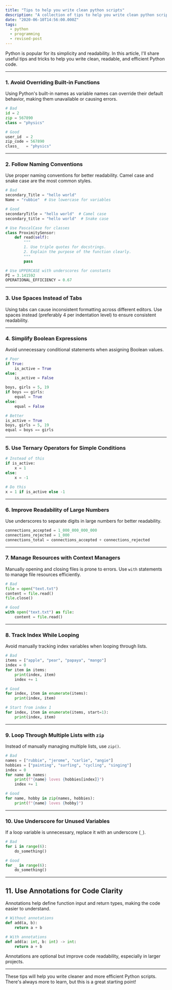 ```yaml
---
title: "Tips to help you write clean python scripts"
description: "A collection of tips to help you write clean python scripts"
date: "2020-06-10T14:56:00.000Z"
tags:
  - python
  - programming
  - revised-post
---
```


Python is popular for its simplicity and readability. In this article, I'll share useful tips and tricks to help you write clean, readable, and efficient Python code.

---

### 1. Avoid Overriding Built-in Functions

Using Python's built-in names as variable names can override their default behavior, making them unavailable or causing errors.

```python
# Bad
id = 2
zip = 567890
class = "physics"

# Good
user_id  = 2
zip_code = 567890
class_   = "physics"
```

---

### 2. Follow Naming Conventions

Use proper naming conventions for better readability. Camel case and snake case are the most common styles.

```python
# Bad
secondary_Title = "hello world"
Name = "rubbie"  # Use lowercase for variables

# Good
secondaryTitle = "hello world"  # Camel case
secondary_title = "hello world"  # Snake case

# Use PascalCase for classes
class ProximitySensor:
    def read(self):
        """
        1. Use triple quotes for docstrings.
        2. Explain the purpose of the function clearly.
        """
        pass

# Use UPPERCASE with underscores for constants
PI = 3.141592
OPERATIONAL_EFFICIENCY = 0.67
```

---

### 3. Use Spaces Instead of Tabs

Using tabs can cause inconsistent formatting across different editors. Use spaces instead (preferably 4 per indentation level) to ensure consistent readability.

---

### 4. Simplify Boolean Expressions

Avoid unnecessary conditional statements when assigning Boolean values.

```python
# Poor
if True:
    is_active = True
else:
    is_active = False

boys, girls = 5, 19
if boys == girls:
    equal = True
else:
    equal = False

# Better
is_active = True
boys, girls = 5, 19
equal = boys == girls
```

---

### 5. Use Ternary Operators for Simple Conditions

```python
# Instead of this
if is_active:
    x = 1
else:
    x = -1

# Do this
x = 1 if is_active else -1
```

---

### 6. Improve Readability of Large Numbers

Use underscores to separate digits in large numbers for better readability.

```python
connections_accepted = 1_000_000_000_000
connections_rejected = 1_000
connections_total = connections_accepted + connections_rejected
```

---

### 7. Manage Resources with Context Managers

Manually opening and closing files is prone to errors. Use `with` statements to manage file resources efficiently.

```python
# Bad
file = open("text.txt")
content = file.read()
file.close()

# Good
with open("text.txt") as file:
    content = file.read()
```

---

### 8. Track Index While Looping

Avoid manually tracking index variables when looping through lists.

```python
# Bad
items = ["apple", "pear", "papaya", "mango"]
index = 0
for item in items:
    print(index, item)
    index += 1

# Good
for index, item in enumerate(items):
    print(index, item)

# Start from index 1
for index, item in enumerate(items, start=1):
    print(index, item)
```

---

### 9. Loop Through Multiple Lists with `zip`

Instead of manually managing multiple lists, use `zip()`.

```python
# Bad
names = ["rubbie", "jerome", "carlie", "angie"]
hobbies = ["painting", "surfing", "cycling", "singing"]
index = 0
for name in names:
    print(f"{name} loves {hobbies[index]}")
    index += 1

# Good
for name, hobby in zip(names, hobbies):
    print(f"{name} loves {hobby}")
```

---

### 10. Use Underscore for Unused Variables

If a loop variable is unnecessary, replace it with an underscore (`_`).

```python
# Bad
for i in range(6):
    do_something()

# Good
for _ in range(6):
    do_something()
```

---

## 11. Use Annotations for Code Clarity

Annotations help define function input and return types, making the code easier to understand.

```python
# Without annotations
def add(a, b):
    return a + b

# With annotations
def add(a: int, b: int) -> int:
    return a + b
```

Annotations are optional but improve code readability, especially in larger projects.

---

These tips will help you write cleaner and more efficient Python scripts. There's always more to learn, but this is a great starting point!
